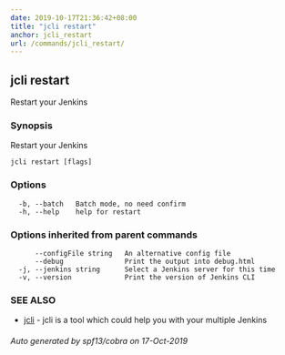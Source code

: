 ```yaml
---
date: 2019-10-17T21:36:42+08:00
title: "jcli restart"
anchor: jcli_restart
url: /commands/jcli_restart/
---
```

## jcli restart

Restart your Jenkins

### Synopsis

Restart your Jenkins

```
jcli restart [flags]
```

### Options

```
  -b, --batch   Batch mode, no need confirm
  -h, --help    help for restart
```

### Options inherited from parent commands

```
      --configFile string   An alternative config file
      --debug               Print the output into debug.html
  -j, --jenkins string      Select a Jenkins server for this time
  -v, --version             Print the version of Jenkins CLI
```

### SEE ALSO

* [jcli](/commands/jcli/)	 - jcli is a tool which could help you with your multiple Jenkins

###### Auto generated by spf13/cobra on 17-Oct-2019

